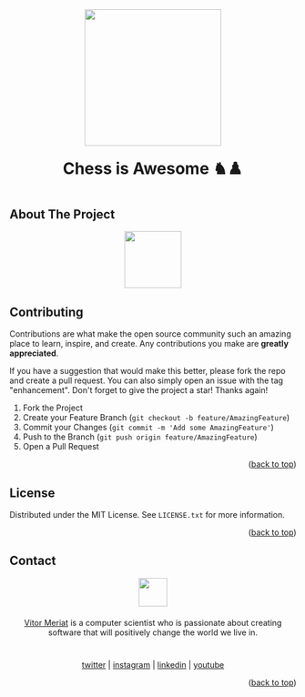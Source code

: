 <div align="center">
  <img width="240" src="https://upload.wikimedia.org/wikipedia/commons/a/a7/Chess_board_blank.svg">
  <h1 style="margin-bottom:40px; margin-top:20px">Chess is Awesome ♞♟️</h1>
</div>

<a name="readme-top"></a>

<!-- ABOUT THE PROJECT -->
## About The Project

<div align="center">
  <img width="100" src="https://upload.wikimedia.org/wikipedia/commons/2/2b/AAA_SVG_Chessboard_and_chess_pieces_03.svg">
</div>


<!-- CONTRIBUTING -->
## Contributing

Contributions are what make the open source community such an amazing place to learn, inspire, and create. Any contributions you make are **greatly appreciated**.

If you have a suggestion that would make this better, please fork the repo and create a pull request. You can also simply open an issue with the tag "enhancement".
Don't forget to give the project a star! Thanks again!

1. Fork the Project
2. Create your Feature Branch (`git checkout -b feature/AmazingFeature`)
3. Commit your Changes (`git commit -m 'Add some AmazingFeature'`)
4. Push to the Branch (`git push origin feature/AmazingFeature`)
5. Open a Pull Request

<p align="right">(<a href="#readme-top">back to top</a>)</p>


<!-- LICENSE -->
## License

Distributed under the MIT License. See `LICENSE.txt` for more information.

<p align="right">(<a href="#readme-top">back to top</a>)</p>

<!-- CONTACT -->
## Contact

<div align="center">
  <img width="50" src="https://www.vitormeriat.com/assets/images/profile.jpg">
  <p style="margin-bottom:40px; margin-top:20px"><a href="http://www.vitormeriat.com" target="blank">Vitor Meriat</a> is a computer scientist who is passionate about creating software that will positively change the world we live in.</p>

  <a class="fa fa-twitter" aria-hidden="true" href="https://twitter.com/vitormeriat" target="_blank"> twitter</a> | <a class="fa fa-instagram" aria-hidden="true" href="https://www.instagram.com/vitormeriat/" target="_blank"> instagram</a> | <a class="fa fa-linkedin" aria-hidden="true" href="https://www.linkedin.com/in/vitormeriat" target="_blank"> linkedin</a> | <a class="fa fa-youtube" aria-hidden="true" href="https://www.youtube.com/user/vitormeriat/" target="_blank"> youtube</a>
</div>


<p align="right">(<a href="#readme-top">back to top</a>)</p>
